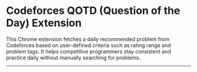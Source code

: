 # Codeforces QOTD (Question of the Day) Extension

This Chrome extension fetches a daily recommended problem from Codeforces based on user-defined criteria such as rating range and problem tags. It helps competitive programmers stay consistent and practice daily without manually searching for problems.

---
